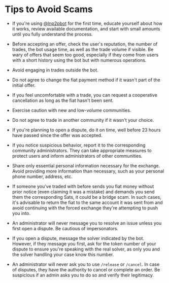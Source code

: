 # Tips to Avoid Scams

- If you're using [@lnp2pbot](https://t.me/lnp2pBot) for the first time, educate yourself about how it works, review available documentation, and start with small amounts until you fully understand the process.

- Before accepting an offer, check the user's reputation, the number of trades, the bot usage time, as well as the trade volume if visible. Be wary of offers that seem too good, especially if they come from users with a short history using the bot but with numerous operations.

- Avoid engaging in trades outside the bot.

- Do not agree to change the fiat payment method if it wasn't part of the initial offer.

- If you feel uncomfortable with a trade, you can request a cooperative cancellation as long as the fiat hasn't been sent.

- Exercise caution with new and low-volume communities.

- Do not agree to trade in another community if it wasn't your choice.

- If you're planning to open a dispute, do it on time, well before 23 hours have passed since the offer was accepted.

- If you notice suspicious behavior, report it to the corresponding community administrators. They can take appropriate measures to protect users and inform administrators of other communities.

- Share only essential personal information necessary for the exchange. Avoid providing more information than necessary, such as your personal phone number, address, etc.

- If someone you've traded with before sends you fiat money without prior notice (even claiming it was a mistake) and demands you send them the corresponding Sats, it could be a bridge scam. In such cases, it's advisable to return the fiat to the same account it was sent from and avoid continuing with the forced exchange they're attempting to push you into.

- An administrator will never message you to resolve an issue unless you first open a dispute. Be cautious of impersonators.

- If you open a dispute, message the solver indicated by the bot. However, if they message you first, ask for the token number of your dispute to ensure you're speaking with the real solver, as only you and the solver handling your case know this number.

- An administrator will never ask you to use `/release` or `/cancel`. In case of disputes, they have the authority to cancel or complete an order. Be suspicious if an admin asks you to do so and verify their legitimacy.
